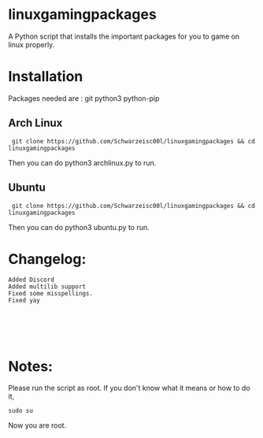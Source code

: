 # linuxgamingpackages
A Python script that installs the important packages for you to game on linux properly.


# Installation
Packages needed are : git python3 python-pip

## Arch Linux
```
 git clone https://github.com/Schwarzeisc00l/linuxgamingpackages && cd linuxgamingpackages
 ```
Then you can do python3 archlinux.py to run.
## Ubuntu
```
 git clone https://github.com/Schwarzeisc00l/linuxgamingpackages && cd linuxgamingpackages
```
Then you can do python3 ubuntu.py to run.



# Changelog:
```
Added Discord
Added multilib support
Fixed some misspellings.
Fixed yay






```

# Notes:
Please run the script as root. If you don't know what it means or how to do it,

```
sudo su
```
Now you are root.
